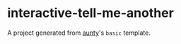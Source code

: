 # interactive-tell-me-another

A project generated from [aunty](https://github.com/abcnews/aunty)'s `basic` template.
